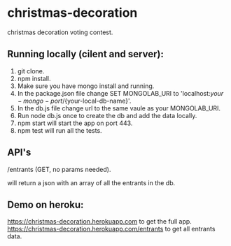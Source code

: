 # christmas-decoration
christmas decoration voting contest.

## Running locally (cilent and server):
1. git clone.
2. npm install.
3. Make sure you have mongo install and running.
4. In the package.json file change SET MONGOLAB_URI to 'localhost:${your-mongo-port}/${your-local-db-name}'.
5. In the db.js file change url to the same vaule as your MONGOLAB_URI.
6. Run node db.js once to create the db and add the data locally.
6. npm start will start the app on port 443.
7. npm test will run all the tests.

## API's
/entrants (GET, no params needed).

will return a json with an array of all the entrants in the db.


## Demo on heroku:
https://christmas-decoration.herokuapp.com to get the full app.
https://christmas-decoration.herokuapp.com/entrants to get all entrants data.
